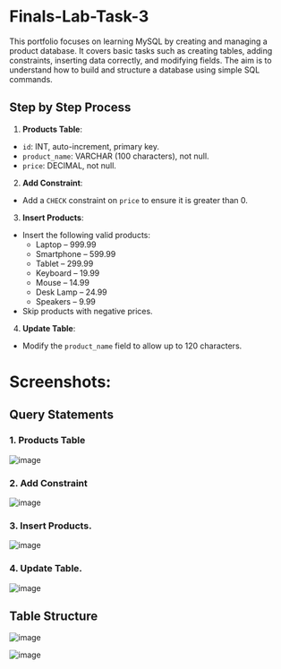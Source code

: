 # Finals-Lab-Task-3

This portfolio focuses on learning MySQL by creating and managing a product database. It covers basic tasks such as creating tables, adding constraints, inserting data correctly, and modifying fields. The aim is to understand how to build and structure a database using simple SQL commands.

## Step by Step Process

1. **Products Table**:  
- `id`: INT, auto-increment, primary key.  
- `product_name`: VARCHAR (100 characters), not null.  
- `price`: DECIMAL, not null.  

2. **Add Constraint**:  
- Add a `CHECK` constraint on `price` to ensure it is greater than 0.  

3. **Insert Products**:  
- Insert the following valid products:  
  - Laptop – 999.99  
  - Smartphone – 599.99  
  - Tablet – 299.99  
  - Keyboard – 19.99  
  - Mouse – 14.99  
  - Desk Lamp – 24.99  
  - Speakers – 9.99  
- Skip products with negative prices.  

4. **Update Table**:  
- Modify the `product_name` field to allow up to 120 characters.

# Screenshots:
## Query Statements

### 1. Products Table 
![image](https://github.com/user-attachments/assets/3e80ecc7-5b6e-4a59-80a9-1e2ca3eb43e1)

### 2. Add Constraint
![image](https://github.com/user-attachments/assets/a08e30a3-aa28-4afb-bf6e-1a68009d8379)


### 3. **Insert Products.**  
![image](https://github.com/user-attachments/assets/2041654d-861b-42cc-87ff-7ba33f5c4cfd)


### 4. **Update Table.**  
![image](https://github.com/user-attachments/assets/4a1b61f1-b8f0-4782-a697-c74f22dfe6c2)


## Table Structure

![image](https://github.com/user-attachments/assets/d5c68e80-f890-4863-b599-254742c143c8)


![image](https://github.com/user-attachments/assets/63cb54f5-e0ff-4414-bacf-3eafba33e37f)
